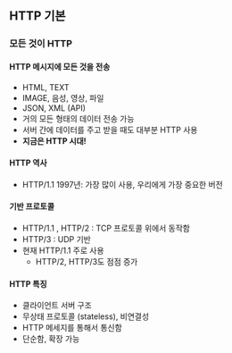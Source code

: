 ## HTTP 기본

### 모든 것이 HTTP

#### HTTP 메시지에 모든 것을 전송

- HTML, TEXT
- IMAGE, 음성, 영상, 파일
- JSON, XML (API)
- 거의 모든 형태의 데이터 전송 가능
- 서버 간에 데이터를 주고 받을 때도 대부분 HTTP 사용
- **지금은 HTTP 시대!**



#### HTTP 역사

- HTTP/1.1 1997년: 가장 많이 사용, 우리에게 가장 중요한 버전



#### 기반 프로토콜

- HTTP/1.1 , HTTP/2 : TCP 프로토콜 위에서 동작함
- HTTP/3 : UDP 기반
- 현재 HTTP/1.1 주로 사용
  - HTTP/2, HTTP/3도 점점 증가



#### HTTP 특징

- 클라이언트 서버 구조
- 무상태 프로토콜 (stateless), 비연결성
- HTTP 메세지를 통해서 통신함
- 단순함, 확장 가능



